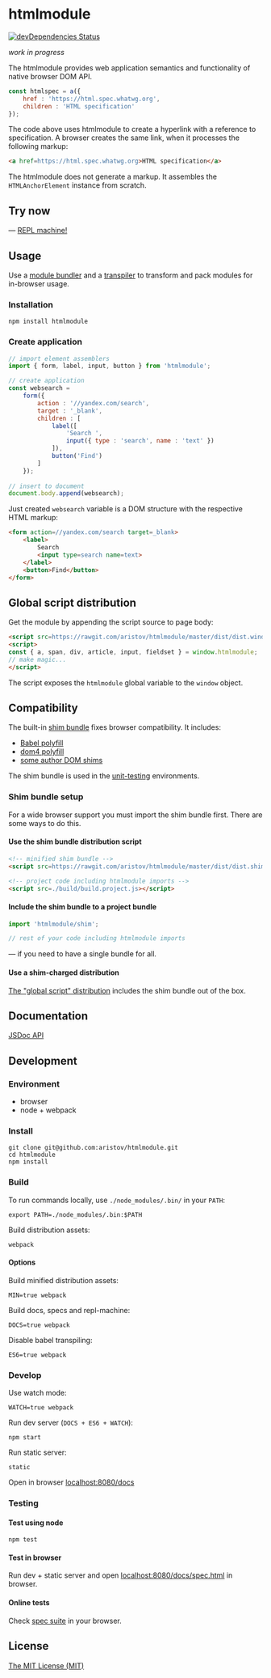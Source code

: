 # htmlmodule

<!--[![Build Status](https://travis-ci.org/aristov/htmlmodule.svg?branch=master)](https://travis-ci.org/aristov/htmlmodule)-->
[![devDependencies Status](https://david-dm.org/aristov/htmlmodule/dev-status.svg)](https://david-dm.org/aristov/htmlmodule?type=dev)

<em>work in progress</em>

The htmlmodule provides web application semantics and functionality of native browser DOM API.

```js
const htmlspec = a({ 
    href : 'https://html.spec.whatwg.org', 
    children : 'HTML specification' 
});
```

The code above uses htmlmodule to create a hyperlink with a reference to specification.
A browser creates the same link, when it processes the following markup:

```html
<a href=https://html.spec.whatwg.org>HTML specification</a>
```

The htmlmodule does not generate a markup. It assembles the `HTMLAnchorElement` instance from scratch.

## Try now

 — <a href="//aristov.github.io/htmlmodule/" title="read-eval-print-loop">REPL machine!</a>

## Usage

Use a [module bundler](http://webpack.github.io/) and a [transpiler](http://babeljs.io) to transform and pack modules for in-browser usage.

### Installation

```
npm install htmlmodule
```

### Create application

```js
// import element assemblers
import { form, label, input, button } from 'htmlmodule';

// create application
const websearch = 
    form({
        action : '//yandex.com/search',
        target : '_blank',
        children : [
            label([
                'Search ',
                input({ type : 'search', name : 'text' })
            ]),
            button('Find')
        ]
    });
    
// insert to document
document.body.append(websearch);
```

Just created `websearch` variable is a DOM structure with the respective HTML markup:

```html
<form action=//yandex.com/search target=_blank>
    <label>
        Search 
        <input type=search name=text>
    </label>
    <button>Find</button>
</form>
```

<h2 id="globalscript">Global script distribution</h2>

Get the module by appending the script source to page body:

```html
<script src=https://rawgit.com/aristov/htmlmodule/master/dist/dist.window.htmlmodule.min.js></script>
<script>
const { a, span, div, article, input, fieldset } = window.htmlmodule;
// make magic...
</script> 
```

The script exposes the `htmlmodule` global variable to the `window` object.

## Compatibility

The built-in [shim bundle](/shim/index.js) fixes browser compatibility. It includes:

- [Babel polyfill](http://babeljs.io/docs/usage/polyfill/)
- [dom4 polyfill](https://www.npmjs.com/package/dom4)
- [some author DOM shims](/shim)

The shim bundle is used in the [unit-testing](#user-content-testing) environments.

### Shim bundle setup

For a wide browser support you must import the shim bundle first.
There are some ways to do this.

#### Use the shim bundle distribution script

```html
<!-- minified shim bundle -->
<script src=https://rawgit.com/aristov/htmlmodule/master/dist/dist.shim.min.js></script>

<!-- project code including htmlmodule imports -->
<script src=./build/build.project.js></script>
```

#### Include the shim bundle to a project bundle

```js
import 'htmlmodule/shim';

// rest of your code including htmlmodule imports
```

— if you need to have a single bundle for all.

#### Use a shim-charged distribution 

[The "global script" distribution](#user-content-globalscript) includes the shim bundle out of the box.

## Documentation

[JSDoc API](//aristov.github.io/htmlmodule/api)

## Development

### Environment

- browser
- node + webpack

### Install

```
git clone git@github.com:aristov/htmlmodule.git
cd htmlmodule
npm install
```

### Build

To run commands locally, use `./node_modules/.bin/` in your `PATH`:

```
export PATH=./node_modules/.bin:$PATH
```

Build distribution assets:

```
webpack
```

#### Options

Build minified distribution assets:

```
MIN=true webpack
```

Build docs, specs and repl-machine:

```
DOCS=true webpack
```

Disable babel transpiling:

```
ES6=true webpack
```

### Develop

Use watch mode:

```
WATCH=true webpack
```

Run dev server (`DOCS + ES6 + WATCH`):

```
npm start
```

Run static server:

```
static
```

Open in browser [localhost:8080/docs](http://localhost:8080/docs)

<h3 id="testing">Testing</h3>

#### Test using node

```
npm test
```

#### Test in browser

Run dev + static server and open [localhost:8080/docs/spec.html](http://localhost:8080/docs/spec.html) in browser.

#### Online tests

Check [spec suite](//aristov.github.io/htmlmodule/spec.html) in your browser.

## License

[The MIT License (MIT)](https://raw.githubusercontent.com/aristov/htmlmodule/master/LICENSE)
